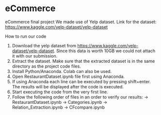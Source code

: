 # eCommerce
eCommerce final project
We made use of Yelp dataset. 
Link for the dataset: https://www.kaggle.com/yelp-dataset/yelp-dataset

How to run our code

   1.	Download the yelp dataset from https://www.kaggle.com/yelp-dataset/yelp-dataset. Since this data is worth 10GB we could not attach         it with our submission.
   2.	Extract the dataset. Make sure that the extracted dataset is in the same directory as the project code files.
   3.	Install Python/Anaconda. Colab can also be used.
   4.	Open RestaurantDataset.ipynb file first using Anaconda.
   5.	If using Anaconda each line can be executed by pressing shift+enter. The results will be displayed after the code is executed.
   6.	Start executing the code from the very first line.
   7.	Follow the following order of files in an order to verify our results:
                          ->	RestaurantDataset.ipynb
                          ->	Categories.ipynb
                          ->	Relation_Extraction.ipynb
                          ->	CFcompare.ipynb

